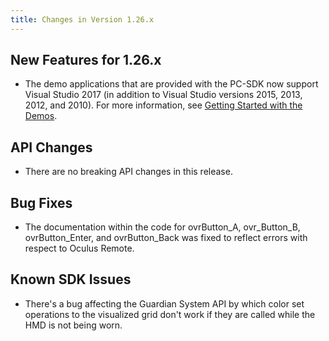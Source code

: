 ```yaml
---
title: Changes in Version 1.26.x
---
```




## New Features for 1.26.x

* The demo applications that are provided with the PC-SDK now support Visual Studio 2017 (in addition to Visual Studio versions 2015, 2013, 2012, and 2010). For more information, see [Getting Started with the Demos](/documentation/pcsdk/latest/concepts/gsg-intro-oneworld/#gsg-intro-oneworld "Now that the Rift is plugged in, the drivers are installed, and the SDK is installed, you are ready to begin using the SDK.").


## API Changes

* There are no breaking API changes in this release.


## Bug Fixes

* The documentation within the code for ovrButton\_A, ovr\_Button\_B, ovrButton\_Enter, and ovrButton\_Back was fixed to reflect errors with respect to Oculus Remote.


## Known SDK Issues

* There's a bug affecting the Guardian System API by which color set operations to the visualized grid don't work if they are called while the HMD is not being worn.

